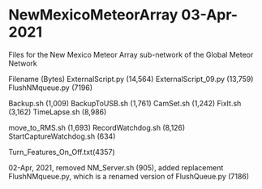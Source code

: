 # NewMexicoMeteorArray 03-Apr-2021
Files for the New Mexico Meteor Array sub-network of the Global Meteor Network

Filename		(Bytes)
ExternalScript.py	(14,564)
ExternalScript_09.py	(13,759)
FlushNMqueue.py		(7196)

Backup.sh		(1,009)
BackupToUSB.sh		(1,761)
CamSet.sh		(1,242)
FixIt.sh		(3,162)
TimeLapse.sh		(8,986)

move_to_RMS.sh		(1,693)
RecordWatchdog.sh	(8,126)
StartCaptureWatchdog.sh	(634)

Turn_Features_On_Off.txt(4357)

02-Apr, 2021, removed NM_Server.sh (905), added replacement FlushNMqueue.py,
which is a renamed version of FlushQueue.py (7186)
